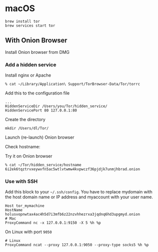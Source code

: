 # macOS

    brew install tor
    brew services start tor

## With Onion Browser

Install Onion browser from DMG

### Add a hidden service

Install nginx or Apache

    % cat ~/Library/Application\ Support/TorBrowser-Data/Tor/torrc

Add this to the configuration file

```
...
HiddenServiceDir /Users/you/Tor/hidden_service/
HiddenServicePort 80 127.0.0.1:80
```

Create the directory

    mkdir /Users/dl/Tor/

Launch (re-launch) Onion browser

Check hostname:

Try it on Onion browser

    % cat ~/Tor/hidden_service/hostname 
    6i2ek6tqztrvxeywvfn5ac5wtlvtwmw4kvpwczf36pjdjk7unmjhbrad.onion

### Use with SSH

Add this block to your `~/.ssh/config`. You have to replace mydomain with the host domain name or IP address and myaccount with your user name.

    Host tor_mymachine
    HostName holusvopnwtax4ac4h5d7i3mfb6z22nzvhhezrxa3jqdnq6hd3upgmyd.onion
    # Mac
    ProxyCommand nc -x 127.0.0.1:9150 -X 5 %h %p

On Linux with port `9050`

    # Linux
    ProxyCommand ncat --proxy 127.0.0.1:9050 --proxy-type socks5 %h %p
